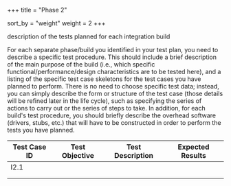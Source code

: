 +++
title = "Phase 2"

sort_by = "weight"
weight = 2
+++

description of the tests planned for each integration build

For each separate phase/build you identified in your test plan, you need to describe a specific test procedure. This should include a brief description of the main purpose of the build (i.e., which specific functional/performance/design characteristics are to be tested here), and a listing of the specific test case skeletons for the test cases you have planned to perform. There is no need to choose specific test data; instead, you can simply describe the form or structure of the test case (those details will be refined later in the life cycle), such as specifying the series of actions to carry out or the series of steps to take. In addition, for each build's test procedure, you should briefly describe the overhead software (drivers, stubs, etc.) that will have to be constructed in order to perform the tests you have planned.

| Test Case ID | Test Objective | Test Description | Expected Results |
|--------------|----------------|------------------|------------------|
| I2.1         |                |                  |                  |
|              |                |                  |                  |
|              |                |                  |                  |